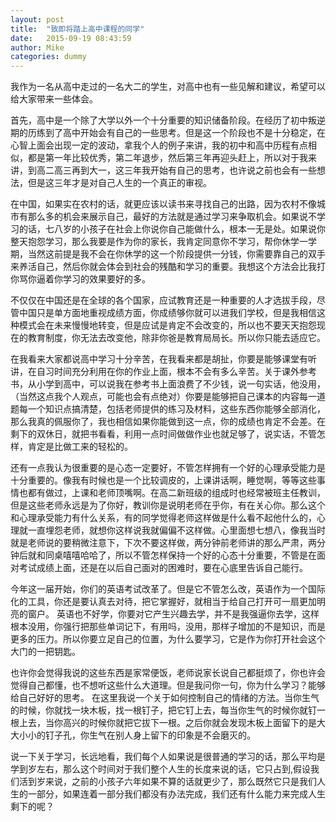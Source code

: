 ```yaml
---
layout: post
title:  "致即将踏上高中课程的同学"
date:   2015-09-19 08:43:59
author: Mike
categories: dummy
---
```


我作为一名从高中走过的一名大二的学生，对高中也有一些见解和建议，希望可以给大家带来一些体会。

首先，高中是一个除了大学以外一个十分重要的知识储备阶段。在经历了初中叛逆期的历练到了高中开始会有自己的一些思考。但是这一个阶段也不是十分稳定，在心智上面会出现一定的波动，拿我个人的例子来讲，我的初中和高中历程有点相似，都是第一年比较优秀，第二年退步，然后第三年再迎头赶上，所以对于我来讲，到高二高三再到大一，这三年我开始有自己的思考，也许说之前也会有一些想法，但是这三年才是对自己人生的一个真正的审视。

在中国，如果实在农村的话，就更应该以读书来寻找自己的出路，因为农村不像城市有那么多的机会来展示自己，最好的方法就是通过学习来争取机会。如果说不学习的话，七八岁的小孩子在社会上你说你自己能做什么，根本一无是处。如果说你整天抱怨学习，那么我要是作为你的家长，我肯定同意你不学习，帮你休学一学期，当然这前提是我不会在你休学的这一个阶段提供一分钱，你需要靠自己的双手来养活自己，然后你就会体会到社会的残酷和学习的重要。我想这个方法会比我打你骂你逼着你学习的效果要好的多。

不仅仅在中国还是在全球的各个国家，应试教育还是一种重要的人才选拔手段，尽管中国只是单方面地重视成绩方面，你成绩够你就可以进我们学校，但是我相信这种模式会在未来慢慢地转变，但是应试是肯定不会改变的，所以也不要天天抱怨现在的教育制度，你无法去改变他，除非你爸是教育局局长。所以你只能去适应它。

在我看来大家都说高中学习十分辛苦，在我看来都是胡扯，你要是能够课堂有听讲，在自习时间充分利用在你的作业上面，根本不会有多么辛苦。关于课外参考书，从小学到高中，可以说我在参考书上面浪费了不少钱，说一句实话，他没用，（当然这点我个人观点，可能也会有点绝对）你要是能够把自己课本的内容每一道题每一个知识点搞清楚，包括老师提供的练习及材料，这些东西你能够全部消化，那么我真的佩服你了，我也相信如果你能做到这一点，你的成绩也肯定不会差。在剩下的双休日，就把书看看，利用一点时间做做作业也就足够了，说实话，不管怎样，肯定是比做工来的轻松的。

还有一点我认为很重要的是心态一定要好，不管怎样拥有一个好的心理承受能力是十分重要的。像我有时候也是一个比较调皮的，上课讲话啊，睡觉啊，等等这些事情也都有做过，上课和老师顶嘴啊。在高二新班级的组成时也经常被班主任教训，但是这些老师永远是为了你好，教训你是说明老师在乎你，有在关心你。那么这个和心理承受能力有什么关系，有的同学觉得老师这样做是什么看不起他什么的，心理就一直埋怨老师，就想你这样说我就偏偏不这样做。心里面想七想八，像我当时就是老师说的要稍微注意下，下次不要这样做，两分钟前老师讲的那么严肃，两分钟后就和同桌嘻嘻哈哈了，所以不管怎样保持一个好的心态十分重要，不管是在面对考试成绩上面，还是在以后自己面对的困难时，要在心底里告诉自己能行。

今年这一届开始，你们的英语考试改革了。但是它不管怎么改，英语作为一个国际化的工具，你还是要认真去对待，把它掌握好，就相当于给自己打开可一扇更加明亮的窗户。
英语也不好学，你要对它产生兴趣去学，并不是我强逼你去学，这样根本没用，你强行把那些单词记下，有用吗，没用，那样子增加的不是知识，而是更多的压力。所以你要立足自己的位置，为什么要学习，它是作为你打开社会这个大门的一把钥匙。

也许你会觉得我说的这些东西是家常便饭，老师说家长说自己都挺烦了，你也许会觉得自己都懂，也不想听这些什么大道理。但是我问你一句，你为什么学习？能够给自己好好的思考。
在这里我说一个关于如何控制自己的情绪的方法。当你生气的时候，你就找一块木板，找一根钉子，把它钉上去，每当你生气的时候你就钉一根上去，当你高兴的时候你就把它拔下一根。之后你就会发现木板上面留下的是大大小小的钉子孔，你生气在别人身上留下的印象是不会磨灭的。

说一下关于学习，长远地看，我们每个人如果说是很普通的学习的话，那么平均是学到岁左右，那么这个时间对于我们整个人生的长度来说的话，它只占到,假设我们活到岁来说，之前的小孩子六年如果不算的话就更少了，那么既然它只是我们人生的一部分，如果连着一部分我们都没有办法完成，我们还有什么能力来完成人生剩下的呢？